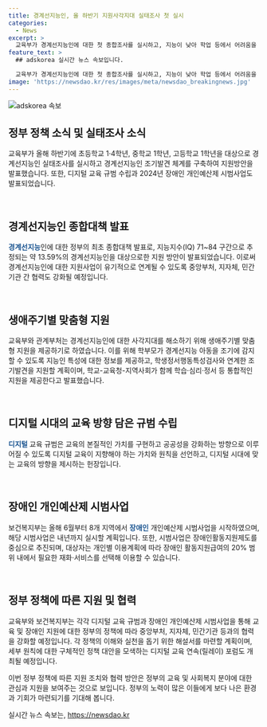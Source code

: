 ```yaml
---
title: 경계선지능인, 올 하반기 지원사각지대 실태조사 첫 실시
categories:
  - News
excerpt: >
  교육부가 경계선지능인에 대한 첫 종합조사를 실시하고, 지능이 낮아 학업 등에서 어려움을 겪는 이들을 위한 지원 방안을 발표했다. 조기발견체계 구축과 맞춤형 지원 제공 등을 통해 가정, 학교, 사회 각 영역에서 지능이 낮은 학생들을 돕는 방침이다. 또한, 디지털 교육 규범과 장애인 개인예산제 시범사업도 소개했다. 교육부는 지원 방안에 이해를 돕기 위한 해설서를 준비하고, 디지털 교육 연속 포럼도 개최할 예정이다. 이와 함께 장애인 개인예산제 시범사업은 내년까지 실시할 예정이며, 2026년부터 본사업으로 전환될 계획이다.
feature_text: >
  ## adskorea 실시간 뉴스 속보입니다.

  교육부가 경계선지능인에 대한 첫 종합조사를 실시하고, 지능이 낮아 학업 등에서 어려움을 겪는 이들을 위한 지원 방안을 발표했다. 조기발견체계 구축과 맞춤형 지원 제공 등을 통해 가정, 학교, 사회 각 영역에서 지능이 낮은 학생들을 돕는 방침이다. 또한, 디지털 교육 규범과 장애인 개인예산제 시범사업도 소개했다. 교육부는 지원 방안에 이해를 돕기 위한 해설서를 준비하고, 디지털 교육 연속 포럼도 개최할 예정이다. 이와 함께 장애인 개인예산제 시범사업은 내년까지 실시할 예정이며, 2026년부터 본사업으로 전환될 계획이다.
image: 'https://newsdao.kr/res/images/meta/newsdao_breakingnews.jpg'
---
```


<p><img src="https://newsdao.kr/res/images/meta/newsdao_breakingnews.jpg" alt="adskorea 속보" /></p>

<h2 data-ke-size="size26">정부 정책 소식 및 실태조사 소식</h2>

<p>교육부가 올해 하반기에 초등학교 1·4학년, 중학교 1학년, 고등학교 1학년을 대상으로 경계선지능인 실태조사를 실시하고 경계선지능인 조기발견 체계를 구축하여 지원방안을 발표했습니다. 또한, 디지털 교육 규범 수립과 2024년 장애인 개인예산제 시범사업도 발표되었습니다.</p>

<p data-ke-size="size16">&nbsp;</p>

<h2 data-ke-size="size24">경계선지능인 종합대책 발표</h2>

<p><b><span style="color: #1a5490;">경계선지능</span></b>인에 대한 정부의 최초 종합대책 발표로, 지능지수(IQ) 71~84 구간으로 추정되는 약 13.59%의 경계선지능인을 대상으로한 지원 방안이 발표되었습니다. 이로써 경계선지능인에 대한 지원사업이 유기적으로 연계될 수 있도록 중앙부처, 지자체, 민간기관 간 협력도 강화될 예정입니다.</p>

<p data-ke-size="size16">&nbsp;</p>

<h2 data-ke-size="size24">생애주기별 맞춤형 지원</h2>

<p>교육부와 관계부처는 경계선지능인에 대한 사각지대를 해소하기 위해 생애주기별 맞춤형 지원을 제공하기로 하였습니다. 이를 위해 학부모가 경계선지능 아동을 조기에 감지할 수 있도록 지능인 특성에 대한 정보를 제공하고, 학생정서행동특성검사와 연계한 조기발견을 지원할 계획이며, 학교-교육청-지역사회가 함께 학습·심리·정서 등 통합적인 지원을 제공한다고 발표했습니다.</p>

<p data-ke-size="size16">&nbsp;</p>

<h2 data-ke-size="size24">디지털 시대의 교육 방향 담은 규범 수립</h2>

<p><b><span style="color: #1a5490;">디지털</span></b> 교육 규범은 교육의 본질적인 가치를 구현하고 공공성을 강화하는 방향으로 이루어질 수 있도록 디지털 교육이 지향해야 하는 가치와 원칙을 선언하고, 디지털 시대에 맞는 교육의 방향을 제시하는 헌장입니다.</p>

<p data-ke-size="size16">&nbsp;</p>

<h2 data-ke-size="size24">장애인 개인예산제 시범사업</h2>

<p>보건복지부는 올해 6월부터 8개 지역에서 <b><span style="color: #1a5490;">장애인</span></b> 개인예산제 시범사업을 시작하였으며, 해당 시범사업은 내년까지 실시할 계획입니다. 또한, 시범사업은 장애인활동지원제도를 중심으로 추진되며, 대상자는 개인별 이용계획에 따라 장애인 활동지원급여의 20% 범위 내에서 필요한 재화·서비스를 선택해 이용할 수 있습니다.</p>

<p data-ke-size="size16">&nbsp;</p>

<h2 data-ke-size="size24">정부 정책에 따른 지원 및 협력</h2>

<p>교육부와 보건복지부는 각각 디지털 교육 규범과 장애인 개인예산제 시범사업을 통해 교육 및 장애인 지원에 대한 정부의 정책에 따라 중앙부처, 지자체, 민간기관 등과의 협력을 강화할 예정입니다. 각 정책의 이해와 실천을 돕기 위한 해설서를 마련할 계획이며, 세부 원칙에 대한 구체적인 정책 대안을 모색하는 디지털 교육 연속(릴레이) 포럼도 개최될 예정입니다.</p>

<p>이번 정부 정책에 따른 지원 조치와 협력 방안은 정부의 교육 및 사회복지 분야에 대한 관심과 지원을 보여주는 것으로 보입니다. 정부의 노력이 많은 이들에게 보다 나은 환경과 기회가 마련되기를 기대해 봅니다.</p>
실시간 뉴스 속보는, <a href="https://newsdao.kr" rel="dofollow">https://newsdao.kr</a>



